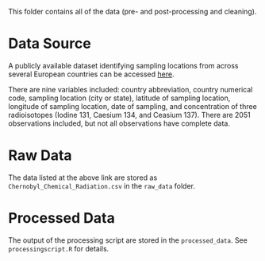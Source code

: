 This folder contains all of the data (pre- and post-processing and cleaning).

# Data Source

A publicly available dataset identifying sampling locations from across several European countries can be accessed [here](https://www.kaggle.com/brsdincer/chernobyl-chemical-radiation-csv-country-data).

There are nine variables included: country abbreviation, country numerical code, sampling location (city or state), latitude of sampling location, longitude of sampling location, date of sampling, and concentration of three radioisotopes (Iodine 131, Caesium 134, and Ceasium 137). There are 2051 observations included, but not all observations have complete data.

# Raw Data
The data listed at the above link are stored as `Chernobyl_Chemical_Radiation.csv` in the `raw_data` folder.

# Processed Data
The output of the processing script are stored in the `processed_data`. See `processingscript.R` for details.